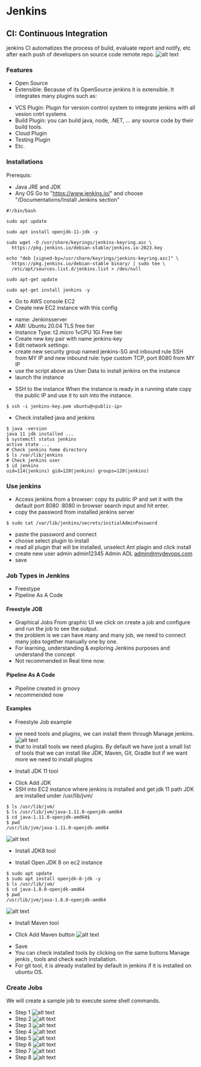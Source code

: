 # Jenkins
## CI: Continuous Integration
jenkins CI automatizes the process of build, evaluate report and notify, etc after each push of developers on source code remote repo.
![alt text](./img/jenkins-CI.PNG)
### Features
* Open Source
* Extensible:
Because of its OpenSource jenkins it is extensible. It integrates many plugins such as:
- VCS Plugin: Plugin for version control system to integrate jenkins with all vesion cntrl systems
- Build Plugin: you can build java, node, .NET, ... any source code by their build tools.
- Cloud Plugin
- Testing Plugin
- Etc.

### Installations
Prerequis:
- Java JRE and JDK
- Any OS
Go to "https://www.jenkins.io/" and choose "/Documentations/Install Jenkins section"
```
#!/bin/bash

sudo apt update

sudo apt install openjdk-11-jdk -y

sudo wget -O /usr/share/keyrings/jenkins-keyring.asc \
  https://pkg.jenkins.io/debian-stable/jenkins.io-2023.key

echo "deb [signed-by=/usr/share/keyrings/jenkins-keyring.asc]" \
  https://pkg.jenkins.io/debian-stable binary/ | sudo tee \
  /etc/apt/sources.list.d/jenkins.list > /dev/null

sudo apt-get update

sudo apt-get install jenkins -y
```
* Go to AWS console EC2
* Create new EC2 instance with this config
- name: Jenkinsserver
- AMI: Ubuntu 20.04 TLS free tier
- Instance Type: t2.micro 1vCPU 1Gi Free tier
- Create new key pair with name jenkins-key
- Edit network settings: 
- create new security group named jenkins-SG and inbound rule SSH from MY IP and new inbound rule: type custom TCP, port 8080 from MY IP
- use the script above as User Data to install jenkins on the instance
- launch the instance

* SSH to the instance
When the instance is ready in a running state copy the public IP and use it to ssh into the instance.
```
$ ssh -i jenkins-key.pem ubuntu@<public-ip>
```
* Check installed java and jenkins
```
$ java -version
java 11 jdk installed ...
$ systemctl status jenkins
active state ...
# Check jenkins home directory
$ ls /var/lib/jenkins
# Check jenkins user
$ id jenkins
uid=114(jenkins) gid=120(jenkins) groups=120(jenkins)
```
### Use jenkins
* Access jenkins from a browser: copy its public IP and set it with the default port 8080 <public-id>:8080 in browser search input and hit enter.
* copy the password from installed jenkins server
```
$ sudo cat /var/lib/jenkins/secrets/initialAdminPassword
```
* paste the password and connect
* choose select plugin to install
* read all plugin that will be installed, unselect Ant plagin and click install
* create new user
admin
admin12345
Admin ADL
admin@mydevops.com
* save
### Job Types in Jenkins
* Freestype
* Pipeline As A Code
#### Freestyle JOB
* Graphical Jobs
From graphic UI we click on create a job and configure and run the job to see the output.
* the problem is we can have many and many job, we need to connect many jobs together manually one by one.
* For learning, understanding & exploring Jenkins purposes and understand the concept
* Not recommended in Real time now.
#### Pipeline As A Code
* Pipeline created in groovy
* recommended now

#### Examples
* Freestyle Job example
- we need tools and plugins, we can install them through Manage jenkins.
![alt text](./img/install_tools.PNG)
- that to install tools we need plugins. By default we have just a small list of tools that we can install like JDK, Maven, Git, Gradle but if we want more we need to install plugins 
* Install JDK 11 tool
- Click Add JDK
- SSH into EC2 instance where jenkins is installed and get jdk 11 path 
JDK are installed under /usr/lib/jvm/
```
$ ls /usr/lib/jvm/
$ ls /usr/lib/jvm/java-1.11.0-openjdk-amd64
$ cd java-1.11.0-openjdk-amd64$
$ pwd
/usr/lib/jvm/java-1.11.0-openjdk-amd64
```
![alt text](./img/install_jdk.PNG)
* Install JDK8 tool
- Install Open JDK 8 on ec2 instance
```
$ sudo apt update
$ sudo apt install openjdk-8-jdk -y
$ ls /usr/lib/jvm/
$ cd java-1.8.0-openjdk-amd64
$ pwd
/usr/lib/jvm/java-1.8.0-openjdk-amd64
```
![alt text](./img/install_jdk_8.PNG)
* Install Maven tool
- Click Add Maven button
![alt text](./img/install_maven_tool.PNG)
* Save
* You can check installed tools by clicking on the same buttons Manage jenkis , tools
and check each installation.
* For git tool, it is already installed by default in jenkins if it is installed on ubuntu OS.
### Create Jobs
We will create a sample job to execute some shell commands.
* Step 1
![alt text](./img/create_job_1.PNG)
* Step 2
![alt text](./img/create_job_2.PNG)
* Step 3
![alt text](./img/create_job_3.PNG)
* Step 4
![alt text](./img/create_job_4.PNG)
* Step 5
![alt text](./img/create_job_5.PNG)
* Step 6
![alt text](./img/create_job_6.PNG)
* Step 7
![alt text](./img/create_job_7.PNG)
* Step 8
![alt text](./img/create_job_8.PNG)